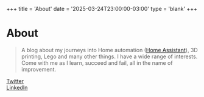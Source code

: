 +++
title = 'About'
date = '2025-03-24T23:00:00-03:00'
type = 'blank'
+++

# About

> A blog about my journeys into Home automation ([Home Assistant](https://www.home-assistant.io/)), 3D printing, Lego and many other things. I have a wide range of interests. Come with me as I learn, succeed and fail, all in the name of improvement.


[Twitter](https://twitter.com/fskelly)  
[LinkedIn](https://www.linkedin.com/in/fletcherkelly")
